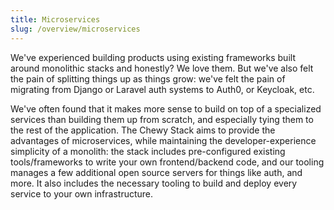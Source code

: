 ```yaml
---
title: Microservices
slug: /overview/microservices
---
```


We've experienced building products using existing frameworks built around monolithic stacks and honestly? We love them. But we've also felt the pain of splitting things up as things grow: we've felt the pain of migrating from Django or Laravel auth systems to Auth0, or Keycloak, etc. 

We've often found that it makes more sense to build on top of a specialized services than building them up from scratch, and especially tying them to the rest of the application. The Chewy Stack aims to provide the advantages of microservices, while maintaining the developer-experience simplicity of a monolith: the stack includes pre-configured existing tools/frameworks to write your own frontend/backend code, and our tooling manages a few additional open source servers for things like auth, and more. It also includes the necessary tooling to build and deploy every service to your own infrastructure.